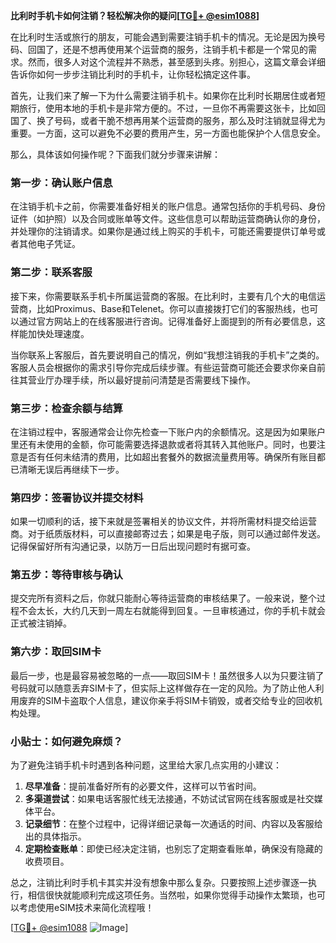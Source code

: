 **比利时手机卡如何注销？轻松解决你的疑问[[TG💪+ @esim1088](https://t.me/s/esim1088)]**

在比利时生活或旅行的朋友，可能会遇到需要注销手机卡的情况。无论是因为换号码、回国了，还是不想再使用某个运营商的服务，注销手机卡都是一个常见的需求。然而，很多人对这个流程并不熟悉，甚至感到头疼。别担心，这篇文章会详细告诉你如何一步步注销比利时的手机卡，让你轻松搞定这件事。

首先，让我们来了解一下为什么需要注销手机卡。如果你在比利时长期居住或者短期旅行，使用本地的手机卡是非常方便的。不过，一旦你不再需要这张卡，比如回国了、换了号码，或者干脆不想再用某个运营商的服务，那么及时注销就显得尤为重要。一方面，这可以避免不必要的费用产生，另一方面也能保护个人信息安全。

那么，具体该如何操作呢？下面我们就分步骤来讲解：

### **第一步：确认账户信息**
在注销手机卡之前，你需要准备好相关的账户信息。通常包括你的手机号码、身份证件（如护照）以及合同或账单等文件。这些信息可以帮助运营商确认你的身份，并处理你的注销请求。如果你是通过线上购买的手机卡，可能还需要提供订单号或者其他电子凭证。

### **第二步：联系客服**
接下来，你需要联系手机卡所属运营商的客服。在比利时，主要有几个大的电信运营商，比如Proximus、Base和Telenet。你可以直接拨打它们的客服热线，也可以通过官方网站上的在线客服进行咨询。记得准备好上面提到的所有必要信息，这样能加快处理速度。

当你联系上客服后，首先要说明自己的情况，例如“我想注销我的手机卡”之类的。客服人员会根据你的需求引导你完成后续步骤。有些运营商可能还会要求你亲自前往其营业厅办理手续，所以最好提前问清楚是否需要线下操作。

### **第三步：检查余额与结算**
在注销过程中，客服通常会让你先检查一下账户内的余额情况。这是因为如果账户里还有未使用的金额，你可能需要选择退款或者将其转入其他账户。同时，也要注意是否有任何未结清的费用，比如超出套餐外的数据流量费用等。确保所有账目都已清晰无误后再继续下一步。

### **第四步：签署协议并提交材料**
如果一切顺利的话，接下来就是签署相关的协议文件，并将所需材料提交给运营商。对于纸质版材料，可以直接邮寄过去；如果是电子版，则可以通过邮件发送。记得保留好所有沟通记录，以防万一日后出现问题时有据可查。

### **第五步：等待审核与确认**
提交完所有资料之后，你就只能耐心等待运营商的审核结果了。一般来说，整个过程不会太长，大约几天到一周左右就能得到回复。一旦审核通过，你的手机卡就会正式被注销掉。

### **第六步：取回SIM卡**
最后一步，也是最容易被忽略的一点——取回SIM卡！虽然很多人以为只要注销了号码就可以随意丢弃SIM卡了，但实际上这样做存在一定的风险。为了防止他人利用废弃的SIM卡盗取个人信息，建议你亲手将SIM卡销毁，或者交给专业的回收机构处理。

### **小贴士：如何避免麻烦？**
为了避免注销手机卡时遇到各种问题，这里给大家几点实用的小建议：
1. **尽早准备**：提前准备好所有的必要文件，这样可以节省时间。
2. **多渠道尝试**：如果电话客服忙线无法接通，不妨试试官网在线客服或是社交媒体平台。
3. **记录细节**：在整个过程中，记得详细记录每一次通话的时间、内容以及客服给出的具体指示。
4. **定期检查账单**：即使已经决定注销，也别忘了定期查看账单，确保没有隐藏的收费项目。

总之，注销比利时手机卡其实并没有想象中那么复杂。只要按照上述步骤逐一执行，相信很快就能顺利完成这项任务。当然啦，如果你觉得手动操作太繁琐，也可以考虑使用eSIM技术来简化流程哦！

[[TG💪+ @esim1088](https://t.me/s/esim1088) ![Image](https://i.postimg.cc/4NQfJmqS/Snipaste-2025-05-13-00-14-12.png)]